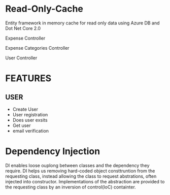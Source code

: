 # Read-Only-Cache
Entity framework in memory cache for read only data using Azure DB and Dot Net Core 2.0

Expense Controller

Expense Categories Controller

User Controller


FEATURES
========
USER
----
- Create User
- User registration
- Does user exsits
- Get user
- email verification

Dependency Injection
=====================
DI enables loose ouplong between classes and the dependency they require. DI helps us removing hard-coded object consttruntion from the requesting class, instead allowing the class to request abstrations, often injected into constructor. Implementations of the abstraction are provided to the requesting class by an inversion of control(IoC) containter.